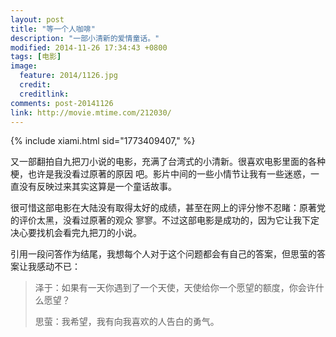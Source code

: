 ```yaml
---
layout: post
title: "等一个人咖啡"
description: "一部小清新的爱情童话。"
modified: 2014-11-26 17:34:43 +0800
tags: [电影]
image:
  feature: 2014/1126.jpg
  credit:
  creditlink:
comments: post-20141126
link: http://movie.mtime.com/212030/
---
```


{% include xiami.html sid="1773409407," %}

又一部翻拍自九把刀小说的电影，充满了台湾式的小清新。很喜欢电影里面的各种梗，也许是我没看过原著的原因
吧。影片中间的一些小情节让我有一些迷惑，一直没有反映过来其实这算是一个童话故事。

很可惜这部电影在大陆没有取得太好的成绩，甚至在网上的评分惨不忍睹：原著党的评价太黑，没看过原著的观众
寥寥。不过这部电影是成功的，因为它让我下定决心要找机会看完九把刀的小说。

引用一段问答作为结尾，我想每个人对于这个问题都会有自己的答案，但思萤的答案让我感动不已：

>泽于：如果有一天你遇到了一个天使，天使给你一个愿望的额度，你会许什么愿望？
>
>思萤：我希望，我有向我喜欢的人告白的勇气。

